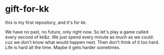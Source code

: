 # gift-for-kk
this is my first repository, and it's for kk.

We have no past, no future, only right now.
So let's play a game called every second of kk&z.
We just spend every minute as much as we could.
cuz we don't know what would happen next.
Then don't think of it too hard.
Life is hard all the time.
Maybe it gets harder sometimes.
